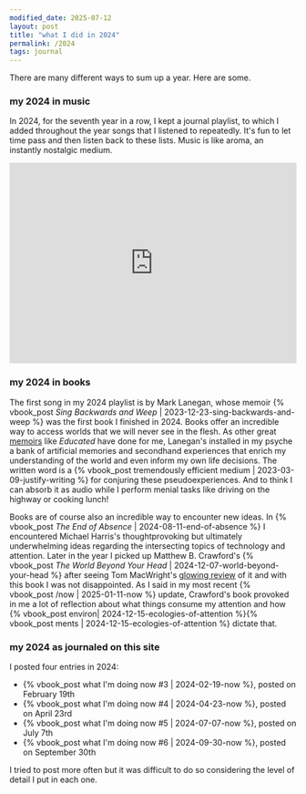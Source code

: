 ```yaml
---
modified_date: 2025-07-12
layout: post
title: "what I did in 2024"
permalink: /2024
tags: journal
---
```


There are many different ways to sum up a year.
Here are some.
<!--more-->

### my 2024 in music

In 2024, for the seventh year in a row, I kept a journal playlist, to which I added throughout the year songs that I listened to repeatedly.
It's fun to let time pass and then listen back to these lists.
Music is like aroma, an instantly nostalgic medium.

<iframe style="border-radius:12px margin-bottom: 15px;" src="https://open.spotify.com/embed/playlist/6MuDTdPI1B6l7t2x1U2GJT?utm_source=generator" width="100%" height="352" frameBorder="0" allowfullscreen="" allow="autoplay; clipboard-write; encrypted-media; fullscreen; picture-in-picture" loading="eager"></iframe>

### my 2024 in books

The first song in my 2024 playlist is by Mark Lanegan, whose memoir {% vbook_post _Sing Backwards and Weep_ | 2023-12-23-sing-backwards-and-weep %} was the first book I finished in 2024.
Books offer an incredible way to access worlds that we will never see in the flesh.
As other great [memoirs]({{site.baseurl}}/tags/memoir) like _Educated_ have done for me, Lanegan's installed in my psyche a bank of artificial memories and secondhand experiences that enrich my understanding of the world and even inform my own life decisions.
The written word is a {% vbook_post tremendously efficient medium | 2023-03-09-justify-writing %} for conjuring these pseudoexperiences.
And to think I can absorb it as audio while I perform menial tasks like driving on the highway or cooking lunch!

Books are of course also an incredible way to encounter new ideas.
In {% vbook_post _The End of Absence_ | 2024-08-11-end-of-absence %} I encountered Michael Harris's thoughtprovoking but ultimately underwhelming ideas regarding the intersecting topics of technology and attention.
Later in the year I picked up Matthew B. Crawford's {% vbook_post _The World Beyond Your Head_ | 2024-12-07-world-beyond-your-head %} after seeing Tom MacWright's [glowing review](https://macwright.com/2024/07/07/world-beyond-your-head) of it and with this book I was not disappointed.
As I said in my most recent {% vbook_post /now | 2025-01-11-now %} update, Crawford's book provoked in me a lot of reflection about what things consume my attention and how {% vbook_post environ| 2024-12-15-ecologies-of-attention %}{% vbook_post ments | 2024-12-15-ecologies-of-attention %} dictate that.

### my 2024 as journaled on this site

I posted four entries in 2024:
- {% vbook_post what I'm doing now #3 | 2024-02-19-now %}, posted on February 19th
- {% vbook_post what I'm doing now #4 | 2024-04-23-now %}, posted on April 23rd
- {% vbook_post what I'm doing now #5 | 2024-07-07-now %}, posted on July 7th
- {% vbook_post what I'm doing now #6 | 2024-09-30-now %}, posted on September 30th

I tried to post more often but it was difficult to do so considering the level of detail I put in each one.